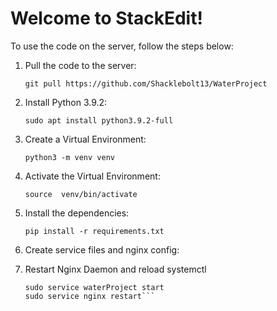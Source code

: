 # Welcome to StackEdit!

To use the code on the server, follow the steps below:

1. Pull the code to the server:
		 
    ```git pull https://github.com/Shacklebolt13/WaterProject```
2. Install Python 3.9.2:

    ```sudo apt install python3.9.2-full```

3. Create a Virtual Environment:
   
    ```python3 -m venv venv```

4. Activate the Virtual Environment:
 
    ```source  venv/bin/activate```

5. Install the dependencies:

    ```pip install -r requirements.txt```

6. Create service files and nginx config:

7. Restart Nginx Daemon and reload systemctl
   
    ```sudo systemctl reload
    sudo service waterProject start
    sudo service nginx restart```


